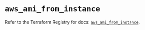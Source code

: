 # `aws_ami_from_instance`

Refer to the Terraform Registry for docs: [`aws_ami_from_instance`](https://registry.terraform.io/providers/hashicorp/aws/5.99.1/docs/resources/ami_from_instance).
